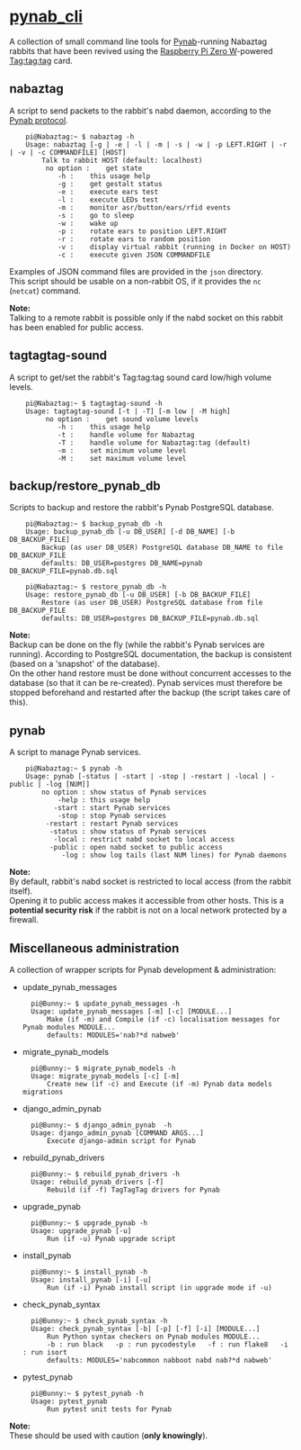 # [pynab_cli](https://github.com/f-laurens/pynab_cli/archive/release.zip)

A collection of small command line tools for [Pynab](https://github.com/nabaztag2018/pynab)-running Nabaztag rabbits that have been revived using the [Raspberry Pi Zero W](https://www.raspberrypi.org/products/raspberry-pi-zero-w)-powered [Tag:tag:tag](https://www.tagtagtag.fr/index_eng.html) card.

## nabaztag

A script to send packets to the rabbit's nabd daemon, according to the [Pynab protocol](https://github.com/nabaztag2018/pynab/blob/master/PROTOCOL.md).

		pi@Nabaztag:~ $ nabaztag -h
		Usage: nabaztag [-g | -e | -l | -m | -s | -w | -p LEFT.RIGHT | -r | -v | -c COMMANDFILE] [HOST]
			Talk to rabbit HOST (default: localhost)
			 no option :	get state
				-h :	this usage help
				-g :	get gestalt status
				-e :	execute ears test
				-l :	execute LEDs test
				-m :	monitor asr/button/ears/rfid events
				-s :	go to sleep
				-w :	wake up
				-p :	rotate ears to position LEFT.RIGHT
				-r :	rotate ears to random position
				-v :	display virtual rabbit (running in Docker on HOST)
				-c :	execute given JSON COMMANDFILE
			
Examples of JSON command files are provided in the `json` directory.  
This script should be usable on a non-rabbit OS, if it provides the `nc` (`netcat`) command.

**Note:**  
Talking to a remote rabbit is possible only if the nabd socket on this rabbit has been enabled for public access.

## tagtagtag-sound

A script to get/set the rabbit's Tag:tag:tag sound card low/high volume levels.

		pi@Nabaztag:~ $ tagtagtag-sound -h
		Usage: tagtagtag-sound [-t | -T] [-m low | -M high]
			 no option :	get sound volume levels
				-h :	this usage help
				-t :	handle volume for Nabaztag
				-T :	handle volume for Nabaztag:tag (default)
				-m :	set minimum volume level
				-M :	set maximum volume level

## backup/restore_pynab_db

Scripts to backup and restore the rabbit's Pynab PostgreSQL database.

		pi@Nabaztag:~ $ backup_pynab_db -h
		Usage: backup_pynab_db [-u DB_USER] [-d DB_NAME] [-b DB_BACKUP_FILE]
			Backup (as user DB_USER) PostgreSQL database DB_NAME to file DB_BACKUP_FILE
			defaults: DB_USER=postgres DB_NAME=pynab DB_BACKUP_FILE=pynab.db.sql
		
		pi@Nabaztag:~ $ restore_pynab_db -h
		Usage: restore_pynab_db [-u DB_USER] [-b DB_BACKUP_FILE]
			Restore (as user DB_USER) PostgreSQL database from file DB_BACKUP_FILE
			defaults: DB_USER=postgres DB_BACKUP_FILE=pynab.db.sql

**Note:**  
Backup can be done on the fly (while the rabbit's Pynab services are running). According to PostgreSQL documentation, the backup is consistent (based on a 'snapshot' of the database).  
On the other hand restore must be done without concurrent accesses to the database (so that it can be re-created). Pynab services must therefore be stopped beforehand and restarted after the backup (the script takes care of this).

## pynab

A script to manage Pynab services.
		
		pi@Nabaztag:~ $ pynab -h
		Usage: pynab [-status | -start | -stop | -restart | -local | -public | -log [NUM]]
			no option :	show status of Pynab services
			    -help :	this usage help
			   -start :	start Pynab services
			    -stop :	stop Pynab services
			 -restart :	restart Pynab services
			  -status :	show status of Pynab services
			   -local :	restrict nabd socket to local access
			  -public :	open nabd socket to public access
			     -log :	show log tails (last NUM lines) for Pynab daemons

**Note:**  
By default, rabbit's nabd socket is restricted to local access (from the rabbit itself).  
Opening it to public access makes it accessible from other hosts. This is a **potential security risk** if the rabbit is not on a local network protected by a firewall.

## Miscellaneous administration

A collection of wrapper scripts for Pynab development & administration:
- update_pynab_messages

		pi@Bunny:~ $ update_pynab_messages -h
		Usage: update_pynab_messages [-m] [-c] [MODULE...]
			Make (if -m) and Compile (if -c) localisation messages for Pynab modules MODULE...
			defaults: MODULES='nab?*d nabweb'
- migrate_pynab_models

		pi@Bunny:~ $ migrate_pynab_models -h
		Usage: migrate_pynab_models [-c] [-m]
			Create new (if -c) and Execute (if -m) Pynab data models migrations
- django_admin_pynab

		pi@Bunny:~ $ django_admin_pynab  -h
		Usage: django_admin_pynab [COMMAND ARGS...]
			Execute django-admin script for Pynab
- rebuild_pynab_drivers

		pi@Bunny:~ $ rebuild_pynab_drivers -h
		Usage: rebuild_pynab_drivers [-f]
			Rebuild (if -f) TagTagTag drivers for Pynab
- upgrade_pynab

		pi@Bunny:~ $ upgrade_pynab -h
		Usage: upgrade_pynab [-u]
			Run (if -u) Pynab upgrade script
- install_pynab

		pi@Bunny:~ $ install_pynab -h
		Usage: install_pynab [-i] [-u]
			Run (if -i) Pynab install script (in upgrade mode if -u)
- check_pynab_syntax

		pi@Bunny:~ $ check_pynab_syntax -h
		Usage: check_pynab_syntax [-b] [-p] [-f] [-i] [MODULE...]
			Run Python syntax checkers on Pynab modules MODULE...
			-b : run black   -p : run pycodestyle   -f : run flake8   -i : run isort
			defaults: MODULES='nabcommon nabboot nabd nab?*d nabweb'
- pytest_pynab

		pi@Bunny:~ $ pytest_pynab -h
		Usage: pytest_pynab
			Run pytest unit tests for Pynab

**Note:**  
These should be used with caution (**only knowingly**).
